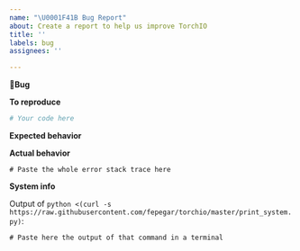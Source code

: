 ```yaml
---
name: "\U0001F41B Bug Report"
about: Create a report to help us improve TorchIO
title: ''
labels: bug
assignees: ''

---
```



**🐛Bug**
<!-- A clear and concise description of what the bug is. Please use a short, concise title for the bug and elaborate here -->


**To reproduce**

<!-- What did you do? -->
<!-- Please provide a minimal working example, if possible: https://stackoverflow.com/help/minimal-reproducible-example -->

```python
# Your code here
```

**Expected behavior**

<!-- What did you expect? -->
<!-- A clear and concise description of what you expected to happen. -->

**Actual behavior**

<!-- What did you get? -->
<!-- A clear and concise description of what actually happens. -->
<!-- If you have a code sample, error messages, stack traces, please provide it here as well -->

```python-traceback
# Paste the whole error stack trace here
```

**System info**

Output of `python <(curl -s https://raw.githubusercontent.com/fepegar/torchio/master/print_system.py)`:

```
# Paste here the output of that command in a terminal
```
